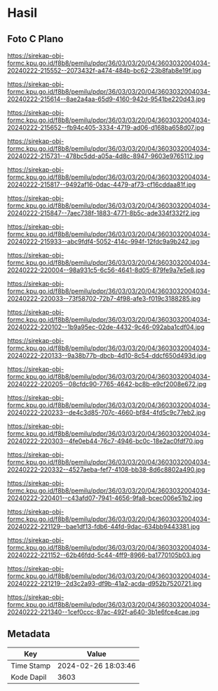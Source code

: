 # Hasil

## Foto C Plano

https://sirekap-obj-formc.kpu.go.id/f8b8/pemilu/pdpr/36/03/03/20/04/3603032004034-20240222-215552--2073432f-a474-484b-bc62-23b8fab8e19f.jpg

https://sirekap-obj-formc.kpu.go.id/f8b8/pemilu/pdpr/36/03/03/20/04/3603032004034-20240222-215614--8ae2a4aa-65d9-4160-942d-9541be220d43.jpg

https://sirekap-obj-formc.kpu.go.id/f8b8/pemilu/pdpr/36/03/03/20/04/3603032004034-20240222-215652--fb94c405-3334-4719-ad06-d168ba658d07.jpg

https://sirekap-obj-formc.kpu.go.id/f8b8/pemilu/pdpr/36/03/03/20/04/3603032004034-20240222-215731--478bc5dd-a05a-4d8c-8947-9603e9765112.jpg

https://sirekap-obj-formc.kpu.go.id/f8b8/pemilu/pdpr/36/03/03/20/04/3603032004034-20240222-215817--9492af16-0dac-4479-af73-cf16cddaa81f.jpg

https://sirekap-obj-formc.kpu.go.id/f8b8/pemilu/pdpr/36/03/03/20/04/3603032004034-20240222-215847--7aec738f-1883-4771-8b5c-ade334f332f2.jpg

https://sirekap-obj-formc.kpu.go.id/f8b8/pemilu/pdpr/36/03/03/20/04/3603032004034-20240222-215933--abc9fdf4-5052-414c-994f-12fdc9a9b242.jpg

https://sirekap-obj-formc.kpu.go.id/f8b8/pemilu/pdpr/36/03/03/20/04/3603032004034-20240222-220004--98a931c5-6c56-4641-8d05-879fe9a7e5e8.jpg

https://sirekap-obj-formc.kpu.go.id/f8b8/pemilu/pdpr/36/03/03/20/04/3603032004034-20240222-220033--73f58702-72b7-4f98-afe3-f019c3188285.jpg

https://sirekap-obj-formc.kpu.go.id/f8b8/pemilu/pdpr/36/03/03/20/04/3603032004034-20240222-220102--1b9a95ec-02de-4432-9c46-092aba1cdf04.jpg

https://sirekap-obj-formc.kpu.go.id/f8b8/pemilu/pdpr/36/03/03/20/04/3603032004034-20240222-220133--9a38b77b-dbcb-4d10-8c54-ddcf650d493d.jpg

https://sirekap-obj-formc.kpu.go.id/f8b8/pemilu/pdpr/36/03/03/20/04/3603032004034-20240222-220205--08cfdc90-7765-4642-bc8b-e9cf2008e672.jpg

https://sirekap-obj-formc.kpu.go.id/f8b8/pemilu/pdpr/36/03/03/20/04/3603032004034-20240222-220233--de4c3d85-707c-4660-bf84-4fd5c9c77eb2.jpg

https://sirekap-obj-formc.kpu.go.id/f8b8/pemilu/pdpr/36/03/03/20/04/3603032004034-20240222-220303--4fe0eb44-76c7-4946-bc0c-18e2ac0fdf70.jpg

https://sirekap-obj-formc.kpu.go.id/f8b8/pemilu/pdpr/36/03/03/20/04/3603032004034-20240222-220332--4527aeba-fef7-4108-bb38-8d6c8802a490.jpg

https://sirekap-obj-formc.kpu.go.id/f8b8/pemilu/pdpr/36/03/03/20/04/3603032004034-20240222-220401--c43afd07-7941-4656-9fa8-bcec006e51b2.jpg

https://sirekap-obj-formc.kpu.go.id/f8b8/pemilu/pdpr/36/03/03/20/04/3603032004034-20240222-221129--bae1df13-fdb6-44fd-9dac-634bb9443381.jpg

https://sirekap-obj-formc.kpu.go.id/f8b8/pemilu/pdpr/36/03/03/20/04/3603032004034-20240222-221152--62b46fdd-5c44-4ff9-8966-ba1770105b03.jpg

https://sirekap-obj-formc.kpu.go.id/f8b8/pemilu/pdpr/36/03/03/20/04/3603032004034-20240222-221219--2d3c2a93-df9b-41a2-acda-d952b7520721.jpg

https://sirekap-obj-formc.kpu.go.id/f8b8/pemilu/pdpr/36/03/03/20/04/3603032004034-20240222-221340--1cef0ccc-87ac-492f-a640-3b1e6fce4cae.jpg


## Metadata

| Key        | Value               |
| ---------- | ------------------- |
| Time Stamp | 2024-02-26 18:03:46 |
| Kode Dapil | 3603                |



